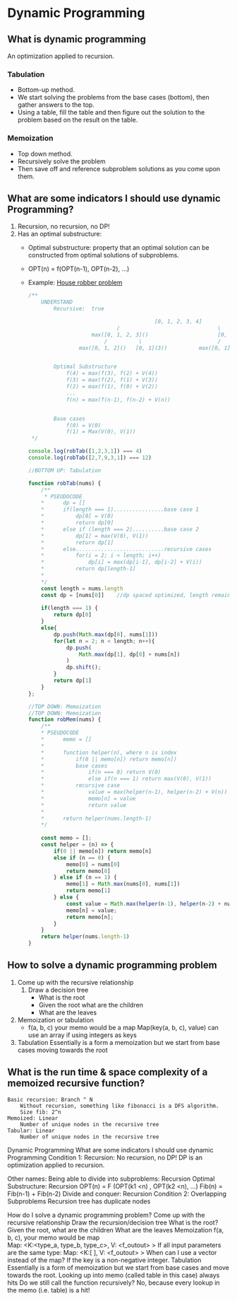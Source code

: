 # Dynamic Programming

## What is dynamic programming
An optimization applied to recursion.

### Tabulation
*  Bottom-up method. 
*  We start solving the problems from the base cases (bottom), then gather answers to the top. 
*  Using a table, fill the table and then figure out the solution to the problem based on the result on the table.

### Memoization 
*  Top down method. 
*  Recursively solve the problem
*  Then save off and reference subproblem solutions as you come upon them.

## What are some indicators I should use dynamic Programming? 
1. Recursion, no recursion, no DP!
1. Has an optimal substructure: 
    *  Optimal substructure: property that an optimal solution can be constructed from optimal solutions of subproblems. 
    *  OPT(n) = f(OPT(n-1), OPT(n-2), ...)
    *  Example: [House robber problem](https://leetcode.com/problems/house-robber/)

        ```jsx
        /**
            UNDERSTAND
                Recursive:  true

                                                [0, 1, 2, 3, 4]
                                    /                               \
                            max([0, 1, 2, 3]()                      [0, 1, 2](4))
                                /          \                        /           \
                        max([0, 1, 2]()   [0, 1](3))          max([0, 1]()      [0](2))


                Optimal Substructure
                    f(4) = max(f(3), f(2) + V(4))
                    f(3) = max(f(2), f(1) + V(3))
                    f(2) = max(f(1), f(0) + V(2))
                    ...
                    f(n) = max(f(n-1), f(n-2) + V(n))


                Base cases
                    f(0) = V(0)
                    f(1) = Max(V(0), V(1))
         */

        console.log(robTab([1,2,3,1]) === 4)
        console.log(robTab([2,7,9,3,1]) === 12)

        //BOTTOM UP: Tabulation

        function robTab(nums) {
            /**
             * PSEUDOCODE
            *      dp = []
            *      if(length === 1)................base case 1 
            *          dp[0] = V(0)
            *          return dp[0]
            *      else if (length === 2)..........base case 2 
            *          dp[1] = max(V(0), V(1))
            *          return dp[1]
            *      else............................recursive cases 
            *          for(i = 2; i < length; i++)
            *              dp[i] = max(dp[i-1], dp[i-2] + V(i))
            *          return dp[length-1]
            * 
            */
            const length = nums.length
            const dp = [nums[0]]    //dp spaced optimized, length remains <= 3
            
            if(length === 1) {
                return dp[0]
            }
            else{
                dp.push(Math.max(dp[0], nums[1]))
                for(let n = 2; n < length; n++){
                    dp.push(
                        Math.max(dp[1], dp[0] + nums[n])
                    )
                    dp.shift();
                }
                return dp[1]
            }    
        };

        //TOP DOWN: Memoization
        //TOP DOWN: Memoization
        function robMem(nums) {
            /**
            * PSEUDOCODE
            *      memo = []
            * 
            *      function helper(n), where n is index
            *          if(0 || memo[n]) return memo[n])
            *          base cases
            *              if(n === 0) return V(0)
            *              else if(n === 1) return max(V(0), V(1))
            *          recursive case
            *              value = max(helper(n-1), helper(n-2) + V(n)) 
            *              memo[n] = value
            *              return value
            * 
            *      return helper(nums.length-1)
            */
            
            const memo = [];
            const helper = (n) => {
                if(0 || memo[n]) return memo[n]
                else if (n == 0) {
                    memo[0] = nums[0]
                    return memo[0]
                } else if (n == 1) {
                    memo[1] = Math.max(nums[0], nums[1])
                    return memo[1]
                } else {
                    const value = Math.max(helper(n-1), helper(n-2) + nums[n])
                    memo[n] = value;
                    return memo[n];
                }
            }
            return helper(nums.length-1)
        }
        ```

## How to solve a dynamic programming problem

1. Come up with the recursive relationship
    1. Draw a decision tree
        * What is the root
        * Given the root what are the children
        * What are the leaves
1. Memoization or tabulation
    * f(a, b, c) your memo would be a map
        Map(key(a, b, c), value)
        can use an array if using integers as keys
1. Tabulation
    Essentially is a form a memoization but we start from base cases moving towards the root


## What is the run time & space complexity of a memoized recursive function?
    Basic recursion: Branch ^ N
        Without recursion, something like fibonacci is a DFS algorithm. 
        Size fib: 2^n
    Memoized: Linear
        Number of unique nodes in the recursive tree
    Tabular: Linear
        Number of unique nodes in the recursive tree






Dynamic Programming
What are some indicators I should use dynamic Programming
Condition 1: Recursion: No recursion, no DP!
DP is an optimization applied to recursion.


Other names:
Being able to divide into subproblems: Recursion
Optimal Substructure: Recursion
OPT(n) = F (OPT(k1 <n) ,  OPT(k2 <n), …)
Fib(n) = Fib(n-1) + Fib(n-2)
Divide and conquer: Recursion 
Condition 2: Overlapping Subproblems
Recursion tree has duplicate nodes

How do I solve a dynamic programming problem?
Come up with the recursive relationship
Draw the recursion/decision tree
What is the root?
Given the root, what are the children
What are the leaves
Memoization
f(a, b, c), your memo would be map  
Map: <K:<type_a, type_b, type_c>, V: <f_outout> >
If all input parameters are the same type:
Map: <K:[ ], V: <f_outout> >
When can I use a vector instead of the map?
If the key is a non-negative integer.
Tabulation
Essentially is a form of memoization but we start from base cases and move towards the root.
Looking up into memo (called table in this case) always hits
Do we still call the function recursively?
No, because every lookup in the memo (i.e. table) is a hit!


